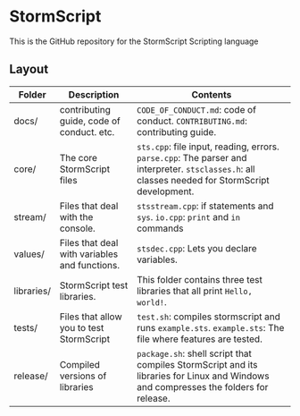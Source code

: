 # StormScript

This is the GitHub repository for the StormScript Scripting language

## Layout

Folder | Description | Contents 
------ | ----------- | --------
docs/ | contributing guide, code of conduct. etc. | `CODE_OF_CONDUCT.md`: code of conduct. `CONTRIBUTING.md`: contributing guide.
core/ | The core StormScript files | `sts.cpp`: file input, reading, errors. `parse.cpp`: The parser and interpreter. `stsclasses.h`: all classes needed for StormScript development.
stream/ | Files that deal with the console. | `stsstream.cpp`: if statements and `sys`. `io.cpp`: `print` and `in` commands
values/ | Files that deal with variables and functions. | `stsdec.cpp`: Lets you declare variables.
libraries/ | StormScript test libraries. | This folder contains three test libraries that all print `Hello, world!`. 
tests/ | Files that allow you to test StormScript | `test.sh`: compiles stormscript and runs `example.sts`. `example.sts`: The file where features are tested.
release/ | Compiled versions of libraries | `package.sh`: shell script that compiles StormScript and its libraries for Linux and Windows and compresses the folders for release.